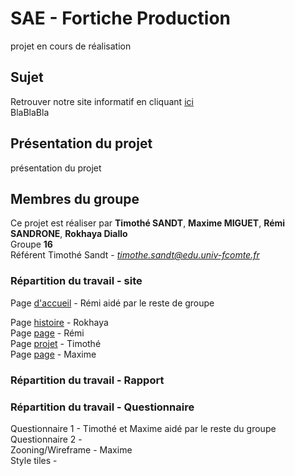 # SAE - Fortiche Production
projet en cours de réalisation

## Sujet

Retrouver notre site informatif en cliquant [ici](https://timothesandt.github.io/SAE_Fortiche_Production/) <br>
BlaBlaBla <br>



## Présentation du projet

présentation du projet <br>



## Membres du groupe

Ce projet est réaliser par **Timothé SANDT**, **Maxime MIGUET**, **Rémi SANDRONE**, **Rokhaya Diallo** <br>
Groupe **16** <br>
Référent Timothé Sandt - *timothe.sandt@edu.univ-fcomte.fr* <br>


### Répartition du travail - site

Page [d'accueil]() - Rémi aidé par le reste de groupe <br>

Page [histoire](https://timothesandt.github.io/SAE_Fortiche_Production/histoire.html) - Rokhaya <br>
Page [page](https://timothesandt.github.io/SAE_Fortiche_Production/) - Rémi <br>
Page [projet](https://timothesandt.github.io/SAE_Fortiche_Production/projet.html) - Timothé <br>
Page [page](https://timothesandt.github.io/SAE_Fortiche_Production/) - Maxime <br>


### Répartition du travail - Rapport



### Répartition du travail - Questionnaire

Questionnaire 1 - Timothé et Maxime aidé par le reste du groupe<br>
Questionnaire 2 - <br>
Zooning/Wireframe - Maxime<br>
Style tiles - <br>